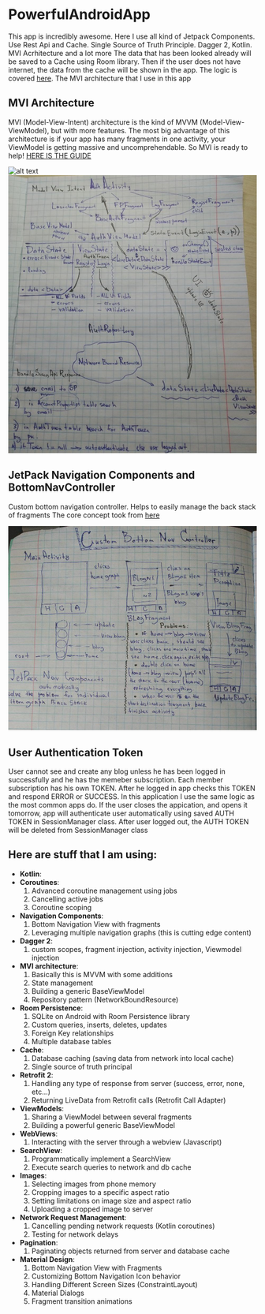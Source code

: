 # PowerfulAndroidApp
This app is incredibly awesome. Here I use all kind of Jetpack Components. Use Rest Api and Cache. Single Source of Truth Principle. Dagger 2, Kotlin. MVI Acrhitecture and a lot more
The data that has been looked already will be saved to a Cache using Room library. Then if the user does not have internet, the data from the cache will be shown in the app. The logic
is covered [here](https://developer.android.com/jetpack/guide#best-practices). The MVI architecture that I use in this app

## MVI Architecture
MVI (Model-View-Intent) architecture is the kind of MVVM (Model-View-ViewModel), but with more features. The most big advantage of this architecture is if your app has many fragments
in one activity, your ViewModel is getting massive and uncomprehendable. So MVI is ready to help! [HERE IS THE GUIDE](https://www.raywenderlich.com/817602-mvi-architecture-for-android-tutorial-getting-started)

![alt text](https://miro.medium.com/max/1538/1*w0QeeQqrnISXLhYkYZWoAg.png "MVVM Architecture")
![alt text](https://github.com/ANIKINKIRILL/PowerfulAndroidApp/blob/master/MVI_architecture.jpg "MVVM Architecture")

## JetPack Navigation Components and BottomNavController
Custom bottom navigation controller. Helps to easily manage the back stack of fragments
The core concept took from [here](https://stackoverflow.com/questions/50577356/android-jetpack-navigation-bottomnavigationview-with-youtube-or-instagram-like#_=_)

![alt text](https://github.com/ANIKINKIRILL/PowerfulAndroidApp/blob/master/bottom_nav_controller.jpg "BottomNavController")


## User Authentication Token
User cannot see and create any blog unless he has been logged in successfully and he has the memeber subscription. Each member subscription has his own TOKEN. After he logged in 
app checks this TOKEN and respond ERROR or SUCCESS. In this application I use the same logic as the most common apps do. If the user closes the appication, and opens it tomorrow, app will authenticate user automatically using saved AUTH TOKEN in SessionManager class. After user logged out, the AUTH TOKEN will be deleted from SessionManager class

## Here are stuff that I am using:
<ul>
<li><strong>Kotlin</strong>:</li>
<li>
<strong>Coroutines</strong>:<br>
<ol>
<li>Advanced coroutine management using jobs</li>
<li>Cancelling active jobs</li>
<li>Coroutine scoping</li>
</ol>
</li>
<li>
<strong>Navigation Components</strong>:<br>
<ol>
<li>Bottom Navigation View with fragments </li>
<li>Leveraging multiple navigation graphs (this is cutting edge content)</li>
</ol>
</li>
<li>
<strong>Dagger 2</strong>:<br>
<ol>
<li>custom scopes, fragment injection, activity injection, Viewmodel injection</li>
</ol>
</li>
<li>
<strong>MVI architecture</strong>:<br>
<ol>
<li>Basically this is MVVM with some additions</li>
<li>State management</li>
<li>Building a generic BaseViewModel</li>
<li>Repository pattern (NetworkBoundResource)</li>
</ol>
</li>
<li>
<strong>Room Persistence</strong>:<br>
<ol>
<li>SQLite on Android with Room Persistence library</li>
<li>Custom queries, inserts, deletes, updates</li>
<li>Foreign Key relationships</li>
<li>Multiple database tables</li>
</ol>
</li>
<li>
<strong>Cache</strong>:<br>
<ol>
<li>Database caching (saving data from network into local cache)</li>
<li>Single source of truth principal</li>
</ol>
</li>
<li>
<strong>Retrofit 2</strong>:<br>
<ol>
<li>Handling any type of response from server (success, error, none, etc...)</li>
<li>Returning LiveData from Retrofit calls (Retrofit Call Adapter)</li>
</ol>
</li>
<li>
<strong>ViewModels</strong>:<br>
<ol>
<li>Sharing a ViewModel between several fragments</li>
<li>Building a powerful generic BaseViewModel</li>
</ol>
</li>
<li>
<strong>WebViews</strong>:<br>
<ol>
<li>Interacting with the server through a webview (Javascript)</li>
</ol>
</li>
<li>
<strong>SearchView</strong>:<br>
<ol>
<li>Programmatically implement a SearchView</li>
<li>Execute search queries to network and db cache</li>
</ol>
</li>
<li>
<strong>Images</strong>:<br>
<ol>
<li>Selecting images from phone memory</li>
<li>Cropping images to a specific aspect ratio</li>
<li>Setting limitations on image size and aspect ratio</li>
<li>Uploading a cropped image to server</li>
</ol>
</li>
<li>
<strong>Network Request Management</strong>:<br>
<ol>
<li>Cancelling pending network requests (Kotlin coroutines)</li>
<li>Testing for network delays</li>
</ol>
</li>
<li>
<strong>Pagination</strong>:<br>
<ol>
<li>Paginating objects returned from server and database cache</li>
</ol>
</li>
<li>
<strong>Material Design</strong>:<br>
<ol>
<li>Bottom Navigation View with Fragments</li>
<li>Customizing Bottom Navigation Icon behavior</li>
<li>Handling Different Screen Sizes (ConstraintLayout)</li>
<li>Material Dialogs</li>
<li>Fragment transition animations</li>
</ol>
</li>
</ul>
<br>

